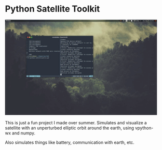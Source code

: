 # Python Satellite Toolkit

<img src="images/demo.gif" alt="Drawing" style="width: 800px;"/>

This is just a fun project I made over summer. Simulates and visualize a satellite with an unperturbed elliptic orbit around the earth, using vpython-wx and numpy.

Also simulates things like battery, communication with earth, etc.
